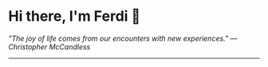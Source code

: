 <h1>Hi there, I'm Ferdi 👋</h1>

<p><em>
  "The joy of life comes from our encounters with new experiences." — Christopher McCandless
</em></p>

---

